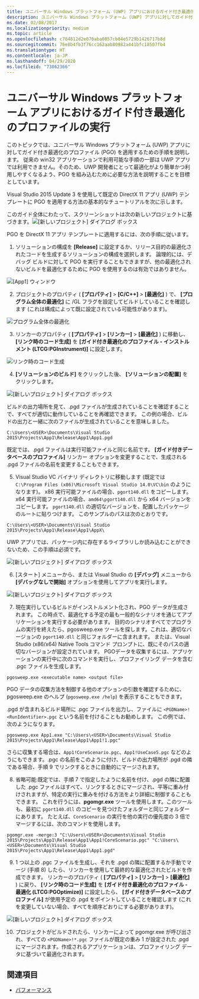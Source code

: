 ```yaml
---
title: ユニバーサル Windows プラットフォーム (UWP) アプリにおけるガイド付き最適化のプロファイル (PGO) の実行
description: ユニバーサル Windows プラットフォーム (UWP) アプリに対してガイド付き最適化のプロファイル (PGO) を適用するための手順を説明するガイドです。
ms.date: 02/08/2017
ms.localizationpriority: medium
ms.topic: article
ms.openlocfilehash: c784812d2e070aba0857cb84e5729b1426717b8d
ms.sourcegitcommit: 76e8b4fb3f76cc162aab80982a441bfc18507fb4
ms.translationtype: HT
ms.contentlocale: ja-JP
ms.lasthandoff: 04/29/2020
ms.locfileid: "73062366"
---
```

# <a name="running-profile-guided-optimization-on-universal-windows-platform-apps"></a>ユニバーサル Windows プラットフォーム アプリにおけるガイド付き最適化のプロファイルの実行 
 
このトピックでは、ユニバーサル Windows プラットフォーム (UWP) アプリに対してガイド付き最適化のプロファイル (PGO) を適用するための手順を説明します。 従来の win32 アプリケーションで利用可能な手順の一部は UWP アプリでは利用できません。そのため、UWP 開発者にとって最適化がより簡単かつ利用しやすくなるよう、PGO を組み込むために必要な方法を説明することを目標としています。

Visual Studio 2015 Update 3 を使用して既定の DirectX 11 アプリ (UWP) テンプレートに PGO を適用する方法の基本的なチュートリアルを次に示します。
 
このガイド全体にわたって、スクリーンショットは次の新しいプロジェクトに基づきます。![[新しいプロジェクト] ダイアログ ボックス](images/pgo-001.png)

PGO を DirectX 11 アプリ テンプレートに適用するには、次の手順に従います。

1. ソリューションの構成を **[Release]** に設定するか、リリース目的の最適化されたコードを生成するソリューションの構成を選択します。 論理的には、デバッグ ビルドに対して PGO を実行することもできますが、他の最適化されないビルドを最適化するために PGO を使用するのは有効ではありません。 
 
 ![[App1] ウィンドウ](images/pgo-002.png)
 
2. プロジェクトのプロパティ ( **[プロパティ]**  >  **[C/C++]**  >  **[最適化]** ) で、 **[プログラム全体の最適化]** に /GL フラグを設定してビルドしていることを確認します (これは構成によって既に設定されている可能性があります)。

 ![プログラム全体の最適化](images/pgo-003.png)

3. リンカーのプロパティ ( **[プロパティ]**  >  **[リンカー]**  >  **[最適化]** ) に移動し、 **[リンク時のコード生成]** を **[ガイド付き最適化のプロファイル - インストルメント (LTCG:PGInstrument)]** に設定します。
 
 ![リンク時のコード生成](images/pgo-004.png)

4. **[ソリューションのビルド]** をクリックした後、 **[ソリューションの配置]** をクリックします。 

 ![[新しいプロジェクト] ダイアログ ボックス](images/pgo-005.png)
 
 ビルドの出力場所を見て、.pgd ファイルが生成されていることを確認することで、すべてが適切に動作していることを再確認できます。 この例の場合、ビルドの出力と一緒に次のファイルが生成されていることを意味しました。
 
 `C:\Users\<USER>\Documents\Visual Studio 2015\Projects\App1\Release\App1\App1.pgd`

 既定では、.pgd ファイルは実行可能ファイルと同じ名前です。 **[ガイド付きデータベースのプロファイル]** リンカー オプションを変更することで、生成される .pgd ファイルの名前を変更することもできます。 
 
5. Visual Studio VC バイナリ ディレクトリに移動します (既定では `C:\Program Files (x86)\Microsoft Visual Studio 14.0\VC\bin` のようになります)。 x86 実行可能ファイルの場合、`pgort140.dll` をコピーします。x64 実行可能ファイルの場合、`amd64\pgort140.dll` から x64 バージョンをコピーします。 `pgort140.dll` の適切なバージョンを、配置したパッケージのルートに貼りつけます。 このサンプルのパスは次のとおりです。

 `C:\Users\<USER>\Documents\Visual Studio 2015\Projects\App1\Release\App1\AppX\`

 UWP アプリでは、パッケージ内に存在するライブラリしか読み込むことができないため、この手順は必須です。

 ![[新しいプロジェクト] ダイアログ ボックス](images/pgo-006.png)
 
6. [スタート] メニューから、または Visual Studio の **[デバッグ]** メニューから **[デバッグなしで開始]** オプションを使用してアプリを実行します。 

 ![[新しいプロジェクト] ダイアログ ボックス](images/pgo-007.png)
 
7. 現在実行しているビルドがインストルメント化され、PGO データが生成されます。 この時点で、最適化する予定の最も一般的なシナリオを通じてアプリケーションを実行する必要があります。 目的のシナリオすべてでプログラムの実行を終えたら、pgosweep.exe ツールを探します。これは、適切なバージョンの `pgort140.dll` と同じフォルダーに含まれます。 または、Visual Studio (x86/x64) Native Tools コマンド プロンプトに、既にそのパスの適切なバージョンが設定されています。 PGOデータを収集するには、アプリケーションの実行中に次のコマンドを実行し、プロファイリング データを含む .pgc ファイルを生成します。
 
  `pgosweep.exe <executable name> <output file>` 
 
  PGO データの収集方法を制御する他のオプションの引数を確認するために、pgosweep.exe のヘルプ (`pgosweep.exe /help`) を表示することもできます。
 
  .pgd が含まれるビルド場所に .pgc ファイルを出力し、ファイルに `<PGDName>!<RunIdentifier>.pgc` という名前を付けることもお勧めします。 この例では、次のようになります。
 
  ```
  pgosweep.exe App1.exe "C:\Users\<USER>\Documents\Visual Studio 2015\Projects\App1\Release\App1\App1!1.pgc"
  ```
 
  さらに収集する場合は、`App1!CoreScenario.pgc`、`App1!UseCase5.pgc` などのようにもできます。.pgc の名前をこのように付け、ビルドの出力場所が .pgd の隣である場合、手順 9 でリンクするときに自動的にマージされます。
 
8. 省略可能:既定では、手順 7 で指定したように名前を付け、.pgd の隣に配置した .pgc ファイルはすべて、リンクするときにマージされ、平等に重み付けされますが、特定の実行に重みを付ける方法をより詳細に制御することもできます。 これを行うには、**pgomgr.exe** ツールを使用します。このツールも、最初に `pgort140.dll` のコピーを見つけたフォルダーと同じフォルダーにあります。 たとえば、`CoreScenario` の実行を他の実行の優先度の 3 倍でマージするには、次のコマンドを使用します。
 
 ```
 pgomgr.exe -merge:3 "C:\Users\<USER>\Documents\Visual Studio 2015\Projects\App1\Release\App1\App1!CoreScenario.pgc" "C:\Users\<USER>\Documents\Visual Studio 2015\Projects\App1\Release\App1\App1.pgd"
 ```
 
9. 1 つ以上の .pgc ファイルを生成し、それを .pgd の隣に配置するか手動でマージ (手順 8) したら、リンカーを使用して最終的な最適化されたビルドを作成できます。 リンカーのプロパティ ( **[プロパティ]**  >  **[リンカー]**  >  **[最適化]** ) に戻り、 **[リンク時のコード生成]** を **[ガイド付き最適化のプロファイル - 最適化 (LTCG:PGOptimize)]** に設定したら、 **[ガイド付きデータベースのプロファイル]** が使用予定の .pgd をポイントしていることを確認します (これを変更していない場合、すべてを順序どおりにする必要があります)。

 ![[新しいプロジェクト] ダイアログ ボックス](images/pgo-009.png)
 
10. プロジェクトがビルドされたら、リンカーによって pgomgr.exe が呼び出され、すべての `<PGDName>!*.pgc` ファイルが既定の重み 1 が設定された .pgd にマージされます。作成されるアプリケーションは、プロファイリング データに基づいて最適化されます。

## <a name="see-also"></a>関連項目
- [パフォーマンス](performance-and-xaml-ui.md)

 

